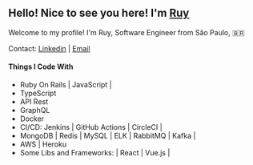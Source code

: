 ## Hello! Nice to see you here! I'm [Ruy](https://www.linkedin.com/in/ricardo-guinalia-ruy-18674467/)
Welcome to my profile! I'm Ruy, Software Engineer from São Paulo, &#x1f1e7;&#x1f1f7;

Contact: [Linkedin](https://www.linkedin.com/in/ricardo-guinalia-ruy-18674467/) | [Email](ricardo.rruy@hotmail.com)

#### Things I Code With
* Ruby On Rails | JavaScript | 
* TypeScript 
* API Rest 
* GraphQL 
* Docker 
* CI/CD: Jenkins | GitHub Actions | CircleCI | 
* MongoDB | Redis | MySQL | ELK | RabbitMQ | Kafka | 
* AWS | Heroku 
* Some Libs and Frameworks: | React | Vue.js |

<!--
**rruy/rruy** is a ✨ _special_ ✨ repository because its `README.md` (this file) appears on your GitHub profile.

Here are some ideas to get you started:

- 🔭 I’m currently working on ...
- 🌱 I’m currently learning ...
- 👯 I’m looking to collaborate on ...
- 🤔 I’m looking for help with ...
- 💬 Ask me about ...
- 📫 How to reach me: ...
- 😄 Pronouns: ...
- ⚡ Fun fact: ...
-->

